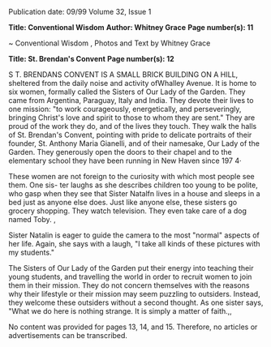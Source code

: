 Publication date: 09/99
Volume 32, Issue 1

**Title: Conventional Wisdom**
**Author: Whitney Grace**
**Page number(s): 11**

~ 
Conventional Wisdom , 
Photos and Text by Whitney Grace 



**Title: St. Brendan's Convent**
**Page number(s): 12**

S 
T. BRENDANS CONVENT IS A SMALL BRICK BUILDING ON A HILL, sheltered from the daily 
noise and activity ofWhalley Avenue. It is home to six women, formally called the Sisters 
of Our Lady of the Garden. They came from Argentina, Paraguay, Italy and India. They 
devote their lives to one mission: "to work courageously, energetically, and perseveringly, 
bringing Christ's love and spirit to those to whom they are sent." They are proud of the work 
they do, and of the lives they touch. They walk the halls of St. Brendan's Convent, pointing 
with pride to delicate portraits of their founder, St. Anthony Maria Gianelli, and of their 
namesake, Our Lady of the Garden. They generously open the doors to their chapel and to 
the elementary school they have been running in New Haven since 197 4· 

These women are not foreign to the curiosity with which most people see them. One sis-
ter laughs as she describes children too young to be polite, who gasp when they see that Sister 
Natalfn lives in a house and sleeps in a bed just as anyone else does. Just like anyone else, these 
sisters go grocery shopping. They watch television. They even take care of a dog named Toby. , 

Sister Natalin is eager to guide the camera to the most "normal" aspects of her life. Again, she 
says with a laugh, "I take all kinds of these pictures with my students." 

The Sisters of Our Lady of the Garden put their energy into teaching their young students, 
and travelling the world in order to recruit women to join them in their mission. They do not 
concern themselves with the reasons why their lifestyle or their mission may seem puzzling to 
outsiders. Instead, they welcome these outsiders without a second thought. As one sister says, 
"What we do here is nothing strange. It is simply a matter of faith.,, 


No content was provided for pages 13, 14, and 15.  Therefore, no articles or advertisements can be transcribed.
